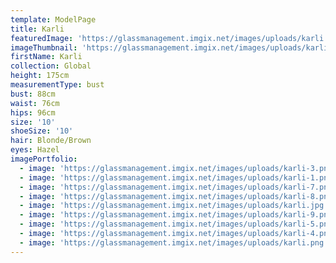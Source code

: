 ```yaml
---
template: ModelPage
title: Karli
featuredImage: 'https://glassmanagement.imgix.net/images/uploads/karli.png'
imageThumbnail: 'https://glassmanagement.imgix.net/images/uploads/karli-10.png'
firstName: Karli
collection: Global
height: 175cm
measurementType: bust
bust: 88cm
waist: 76cm
hips: 96cm
size: '10'
shoeSize: '10'
hair: Blonde/Brown
eyes: Hazel
imagePortfolio:
  - image: 'https://glassmanagement.imgix.net/images/uploads/karli-3.png'
  - image: 'https://glassmanagement.imgix.net/images/uploads/karli-1.png'
  - image: 'https://glassmanagement.imgix.net/images/uploads/karli-7.png'
  - image: 'https://glassmanagement.imgix.net/images/uploads/karli-8.png'
  - image: 'https://glassmanagement.imgix.net/images/uploads/karli.jpg'
  - image: 'https://glassmanagement.imgix.net/images/uploads/karli-9.png'
  - image: 'https://glassmanagement.imgix.net/images/uploads/karli-5.png'
  - image: 'https://glassmanagement.imgix.net/images/uploads/karli-4.png'
  - image: 'https://glassmanagement.imgix.net/images/uploads/karli.png'
---
```


